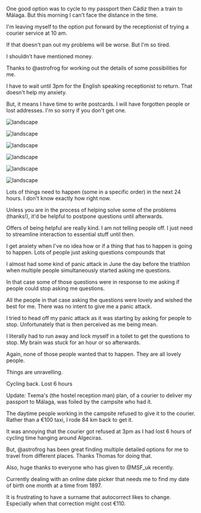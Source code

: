 One good option was to cycle to my passport then Cádiz then a train to Málaga. But this morning I can't face the distance in the time.

I'm leaving myself to the option put forward by the receptionist of trying a courier service at 10 am.

If that doesn't pan out my problems will be worse. But I'm so tired.

I shouldn't have mentioned money.

Thanks to @astrofrog for working out the details of some possibilities for me.

I have to wait until 3pm for the English speaking receptionist to return. That doesn't help my anxiety.

But, it means I have time to write postcards. I will have forgotten people or lost addresses. I'm so sorry if you don't get one.

![landscape](http://pbs.twimg.com/media/DMVV9OxX0AA4ELk.jpg "Beyond was Africa")

![landscape](http://pbs.twimg.com/media/DMVWKQdX4AAuAPh.jpg "Back up into hills as I ride along the Mediterranean (bye bye Atlantic) to Algeciras.")

![landscape](http://pbs.twimg.com/media/DMVWTS2XUAAlTAr.jpg "Africa is just over there somewhere")

![landscape](http://pbs.twimg.com/media/DMVWdVQX4AAoriN.jpg "A glimpse of Gibraltar through the haze.")

![landscape](http://pbs.twimg.com/media/DMVX2t4X4AAgblj.jpg "That's the Atlantic ocean on the left and the Mediterranean Sea on the right.")

![landscape](http://pbs.twimg.com/media/DMVZ5gOXkAA_QKS.jpg "Atlantic coast of Europe by bicycle ✅")

Lots of things need to happen (some in a specific order) in the next 24 hours. I don't know exactly how right now.

Unless you are in the process of helping solve some of the problems (thanks!), it'd be helpful to postpone questions until afterwards.

Offers of being helpful are really kind. I am not telling people off. I just need to streamline interaction to essential stuff until then.

I get anxiety when I've no idea how or if a thing that has to happen is going to happen. Lots of people just asking questions compounds that

I almost had some kind of panic attack in June the day before the triathlon when multiple people simultaneously started asking me questions.

In that case some of those questions were in response to me asking if people could stop asking me questions.

All the people in that case asking the questions were lovely and wished the best for me. There was no intent to give me a panic attack.

I tried to head off my panic attack as it was starting by asking for people to stop. Unfortunately that is then perceived as me being mean.

I literally had to run away and lock myself in a toilet to get the questions to stop. My brain was stuck for an hour or so afterwards.

Again, none of those people wanted that to happen. They are all lovely people.

Things are unravelling.

Cycling back. Lost 6 hours

Update: Txema's (the hostel reception man) plan, of a courier to deliver my passport to Málaga, was foiled by the campsite who had it.

The daytime people working in the campsite refused to give it to the courier. Rather than a €100 taxi, I rode 84 km back to get it.

It was annoying that the courier got refused at 3pm as I had lost 6 hours of cycling time hanging around Algeciras.

But, @astrofrog has been great finding multiple detailed options for me to travel from different places. Thanks Thomas for doing that.

Also, huge thanks to everyone who has given to @MSF_uk recently. [](https://t.co/wuzbHFbxQK)

Currently dealing with an online date picker that needs me to find my date of birth one month at a time from 1897.

It is frustrating to have a surname that autocorrect likes to change. Especially when that correction might cost €110.

